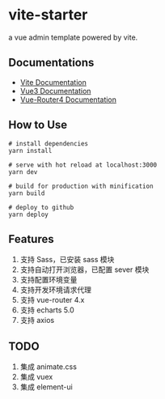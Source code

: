 # vite-starter
a vue admin template powered by vite.

## Documentations
* [Vite Documentation](https://vitejs.dev/guide/)
* [Vue3 Documentation](https://v3.vuejs.org/)
* [Vue-Router4 Documentation](https://next.router.vuejs.org/guide/)

## How to Use
```
# install dependencies
yarn install

# serve with hot reload at localhost:3000
yarn dev

# build for production with minification
yarn build

# deploy to github
yarn deploy
```

## Features
1. 支持 Sass，已安装 sass 模块
2. 支持自动打开浏览器，已配置 sever 模块
3. 支持配置环境变量
4. 支持开发环境请求代理
5. 支持 vue-router 4.x
6. 支持 echarts 5.0
7. 支持 axios

## TODO
1. 集成 animate.css
2. 集成 vuex
3. 集成 element-ui

